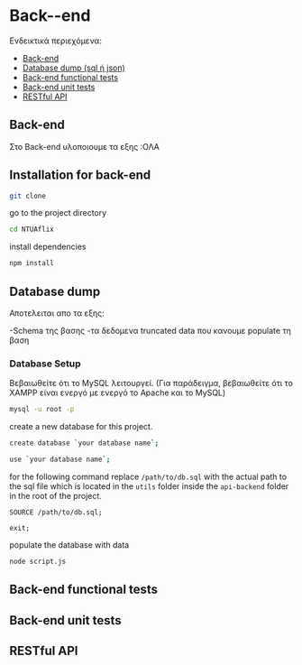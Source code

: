 # Back--end

Ενδεικτικά περιεχόμενα:

- [Back-end](#Back-end)
- [Database dump (sql ή json)](#Database-dump)
- [Back-end functional tests](#Back-end-functional-tests)
- [Back-end unit tests](#Back-end-unit-tests)
- [RESTful API](#RESTful-API)



## Back-end

Στο Back-end υλοποιουμε τα εξης :ΟΛΑ




## Installation for back-end 


```sh
git clone 
```
go to the project directory
```sh
cd NTUAflix
```
install dependencies
```sh
npm install
```

 


















## Database dump
Αποτελειται απο τα εξης:


-Schema της βασης 
-τα δεδομενα truncated data που κανουμε populate τη βαση 



### Database Setup

Βεβαιωθείτε ότι το MySQL λειτουργεί. (Για παράδειγμα, βεβαιωθείτε ότι το XAMPP είναι ενεργό με ενεργό το Apache και το MySQL)




```sh
mysql -u root -p
```
create a new database for this project.
```sh
create database `your database name`;
```
```sh
use `your database name`;
```
for the following command replace `/path/to/db.sql` with the actual path to the sql file which is located in the `utils` folder inside the `api-backend` folder in the root of the project.
```
SOURCE /path/to/db.sql;
```
```
exit;
```

populate the database with data
```sh
node script.js

```


















## Back-end functional tests


























## Back-end unit tests


































## RESTful API




